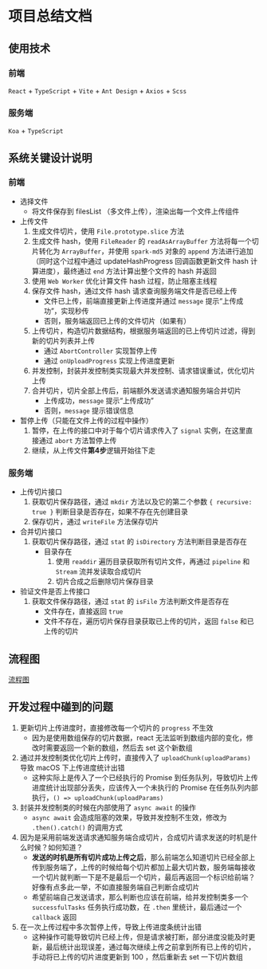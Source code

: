 # 项目总结文档

## 使用技术

### 前端

`React` + `TypeScript` + `Vite` + `Ant Design` + `Axios` + `Scss`

### 服务端

`Koa` + `TypeScript`

## 系统关键设计说明

### 前端

- 选择文件
  - 将文件保存到 filesList （多文件上传），渲染出每一个文件上传组件
- 上传文件
  1. 生成文件切片，使用 `File.prototype.slice` 方法
  2. 生成文件 hash，使用 `FileReader` 的 `readAsArrayBuffer` 方法将每一个切片转化为 `ArrayBuffer`，并使用 `spark-md5` 对象的 `append` 方法进行追加（同时这个过程中通过 updateHashProgress 回调函数更新文件 hash 计算进度），最终通过 `end` 方法计算出整个文件的 hash 并返回
  3. 使用 `Web Worker` 优化计算文件 hash 过程，防止阻塞主线程
  4. 保存文件 hash，通过文件 hash 请求查询服务端文件是否已经上传
     - 文件已上传，前端直接更新上传进度并通过 `message` 提示“上传成功”，实现秒传
     - 否则，服务端返回已上传的文件切片（如果有）
  5. 上传切片，构造切片数据结构，根据服务端返回的已上传切片过滤，得到新的切片列表并上传
     - 通过 `AbortController` 实现暂停上传
     - 通过 `onUploadProgress` 实现上传进度更新
  6. 并发控制，封装并发控制类实现最大并发控制、请求错误重试，优化切片上传
  7. 合并切片，切片全部上传后，前端额外发送请求通知服务端合并切片
     - 上传成功，`message` 提示“上传成功”
     - 否则，`message` 提示错误信息
- 暂停上传（只能在文件上传的过程中操作）
  1. 暂停，在上传的接口中对于每个切片请求传入了 `signal` 实例，在这里直接通过 `abort` 方法暂停上传
  2. 继续，从上传文件**第4步**逻辑开始往下走

### 服务端

- 上传切片接口
  1. 获取切片保存路径，通过 `mkdir` 方法以及它的第二个参数 `{ recursive: true }` 判断目录是否存在，如果不存在先创建目录
  2. 保存切片，通过 `writeFile` 方法保存切片
- 合并切片接口
  1. 获取切片保存路径，通过 `stat` 的 `isDirectory` 方法判断目录是否存在
     - 目录存在
       1. 使用 `readdir` 遍历目录获取所有切片文件，再通过 `pipeline` 和 `Stream` 流并发读取合成切片
       1. 切片合成之后删除切片保存目录
- 验证文件是否上传接口
  1. 获取文件保存路径，通过 `stat` 的 `isFile` 方法判断文件是否存在
     - 文件存在，直接返回 `true`
     - 文件不存在，遍历切片保存目录获取已上传的切片，返回 `false` 和已上传的切片

## 流程图

[流程图](https://www.yuque.com/u1598738/ryg73d/gdn0v4fymgple6fq/edit?toc_node_uuid=An_1-N79hHVVoomg#hQgbu)

## 开发过程中碰到的问题

1. 更新切片上传进度时，直接修改每一个切片的 `progress` 不生效
   - 因为是使用数组保存的切片数据，react 无法监听到数组内部的变化，修改时需要返回一个新的数组，然后去 set 这个新数组
2. 通过并发控制类优化切片上传时，直接传入了 `uploadChunk(uploadParams)` 导致 macOS 下上传进度统计出错
   - 这种实际上是传入了一个已经执行的 Promise 到任务队列，导致切片上传进度统计出现部分丢失，应该传入一个未执行的 Promise 在任务队列内部执行，`() => uploadChunk(uploadParams)`
3. 封装并发控制类的时候在内部使用了 `async await` 的操作
   - `async await` 会造成阻塞的效果，导致并发控制不生效，修改为 `.then().catch()` 的调用方式
4. 因为是采用前端发送请求通知服务端合成切片，合成切片请求发送的时机是什么时候？如何知道？
   - **发送的时机是所有切片成功上传之后**，那么前端怎么知道切片已经全部上传到服务端了，上传的时候给每个切片都加上最大切片数，服务端每接收一个切片就判断一下是不是最后一个切片，最后再返回一个标识给前端？好像有点多此一举，不如直接服务端自己判断合成切片
   - 希望前端自己发送请求，那么判断也应该在前端，给并发控制类多一个 `successfulTasks` 任务执行成功数，在 `.then` 里统计，最后通过一个 `callback` 返回
5. 在一次上传过程中多次暂停上传，导致上传进度条统计出错
   - 这种操作可能导致切片已经上传，但是请求被打断，部分进度没能及时更新，最后统计出现误差，通过每次继续上传之前拿到所有已上传的切片，手动将已上传的切片进度更新到 100 ，然后重新去 set 一下切片数组
